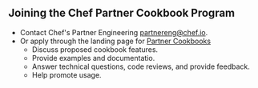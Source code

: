 ## Joining the Chef Partner Cookbook Program
* Contact Chef's Partner Engineering <partnereng@chef.io>.
* Or apply through the landing page for [Partner Cookbooks](https://www.chef.io/partners/cookbooks/)
  * Discuss proposed cookbook features.
  * Provide examples and documentatio.
  * Answer technical questions, code reviews, and provide feedback.
  * Help promote usage.
